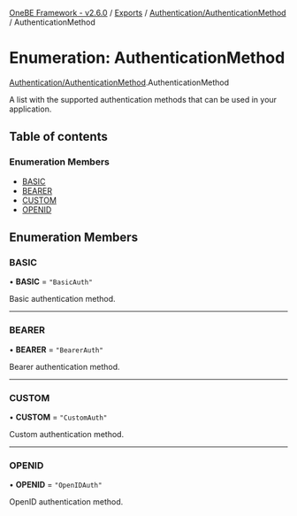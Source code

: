 [OneBE Framework - v2.6.0](../README.md) / [Exports](../modules.md) / [Authentication/AuthenticationMethod](../modules/Authentication_AuthenticationMethod.md) / AuthenticationMethod

# Enumeration: AuthenticationMethod

[Authentication/AuthenticationMethod](../modules/Authentication_AuthenticationMethod.md).AuthenticationMethod

A list with the supported authentication methods that can be used in your application.

## Table of contents

### Enumeration Members

- [BASIC](Authentication_AuthenticationMethod.AuthenticationMethod.md#basic)
- [BEARER](Authentication_AuthenticationMethod.AuthenticationMethod.md#bearer)
- [CUSTOM](Authentication_AuthenticationMethod.AuthenticationMethod.md#custom)
- [OPENID](Authentication_AuthenticationMethod.AuthenticationMethod.md#openid)

## Enumeration Members

### BASIC

• **BASIC** = ``"BasicAuth"``

Basic authentication method.

___

### BEARER

• **BEARER** = ``"BearerAuth"``

Bearer authentication method.

___

### CUSTOM

• **CUSTOM** = ``"CustomAuth"``

Custom authentication method.

___

### OPENID

• **OPENID** = ``"OpenIDAuth"``

OpenID authentication method.
